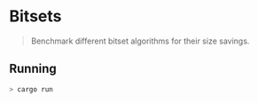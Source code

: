 # Bitsets

> Benchmark different bitset algorithms for their size savings.


## Running

```sh
> cargo run
```
